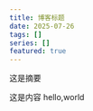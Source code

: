 ```yaml
---
title: 博客标题
date: 2025-07-26
tags: []
series: []
featured: true
---
```


这是摘要

<!--more-->

这是内容
hello,world